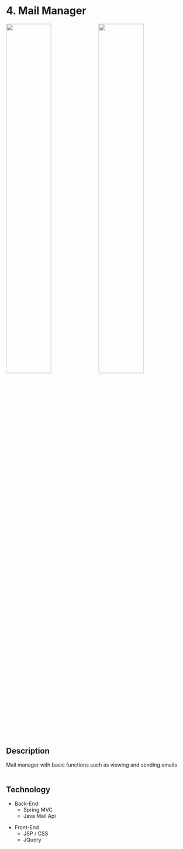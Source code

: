 # 4. Mail Manager

<div>
  <img src="https://user-images.githubusercontent.com/60322749/126762849-631da97e-f727-41bf-acf5-9020ce9d5246.jpg" width="49.5%">
  <img src="https://user-images.githubusercontent.com/60322749/126762873-c4f86f11-15ad-4aea-9830-1e563daca9fe.jpg" width="49.5%">
</div> <br>

## Description
Mail manager with basic functions such as viewing and sending emails <br> <br>

## Technology
* Back-End
  * Spring MVC
  * Java Mail Api

- Front-End
  - JSP / CSS
  - JQuery
